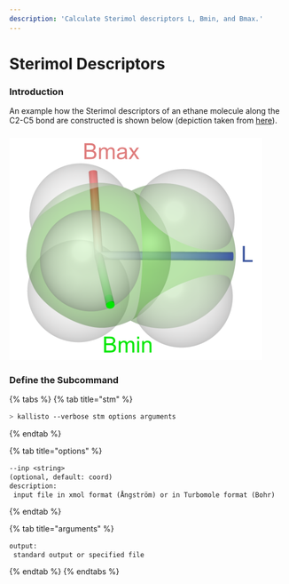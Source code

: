 ```yaml
---
description: 'Calculate Sterimol descriptors L, Bmin, and Bmax.'
---
```


# Sterimol Descriptors

### Introduction

An example how the Sterimol descriptors of an ethane molecule along the C2-C5 bond are constructed is shown below \(depiction taken from [here](https://github.com/bobbypaton/DBSTEP)\).

### 

![](../.gitbook/assets/sterimol_new.png)

### Define the Subcommand

{% tabs %}
{% tab title="stm" %}
```bash
> kallisto --verbose stm options arguments 
```
{% endtab %}

{% tab title="options" %}
```markup
--inp <string> 
(optional, default: coord)
description: 
 input file in xmol format (Ångström) or in Turbomole format (Bohr)
```
{% endtab %}

{% tab title="arguments" %}
```
output: 
 standard output or specified file
```
{% endtab %}
{% endtabs %}

